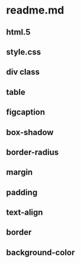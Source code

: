 # readme.md

## html.5

## style.css

## div class

## table

## figcaption

## box-shadow

## border-radius

## margin

## padding

## text-align

## border

## background-color
